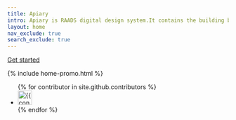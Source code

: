 ```yaml
---
title: Apiary
intro: Apiary is RAADS digital design system.It contains the building blocks for all digital applications maintained by the RAA digital team.
layout: home
nav_exclude: true
search_exclude: true
---
```



[Get started]({{site.baseurl}}/foundations/introduction)



{% include home-promo.html %}

<ul class="list-style-none">
{% for contributor in site.github.contributors %}
  <li class="d-inline-block mr-1">
     <a href="{{ contributor.html_url }}"><img src="{{ contributor.avatar_url }}" width="32" height="32" alt="{{ contributor.login }}"></a>
  </li>
{% endfor %}
</ul>
